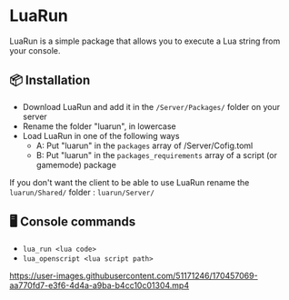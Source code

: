 # LuaRun
LuaRun is a simple package that allows you to execute a Lua string from your console.

## 📦 Installation
- Download LuaRun and add it in the `/Server/Packages/` folder on your server
- Rename the folder "luarun", in lowercase
- Load LuaRun in one of the following ways
  - A: Put "luarun" in the `packages` array of /Server/Cofig.toml
  - B: Put "luarun" in the `packages_requirements` array of a script (or gamemode) package

If you don't want the client to be able to use LuaRun rename the `luarun/Shared/` folder : `luarun/Server/`

## 🖥️ Console commands
- `lua_run <lua code>`
- `lua_openscript <lua script path>`

https://user-images.githubusercontent.com/51171246/170457069-aa770fd7-e3f6-4d4a-a9ba-b4cc10c01304.mp4
